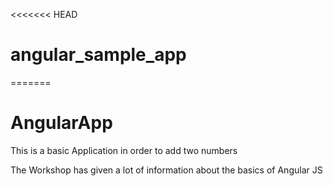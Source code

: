 <<<<<<< HEAD
# angular_sample_app
=======
# AngularApp

This is a basic Application in order to add two numbers

The Workshop has given a lot of information about the basics of Angular JS
